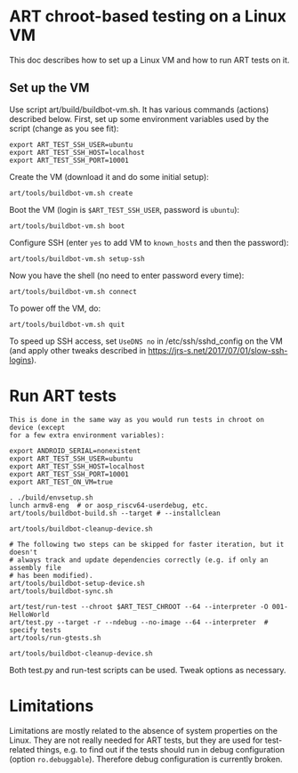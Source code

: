 # ART chroot-based testing on a Linux VM

This doc describes how to set up a Linux VM and how to run ART tests on it.

## Set up the VM

Use script art/build/buildbot-vm.sh. It has various commands (actions) described
below. First, set up some environment variables used by the script (change as
you see fit):
```
export ART_TEST_SSH_USER=ubuntu
export ART_TEST_SSH_HOST=localhost
export ART_TEST_SSH_PORT=10001
```
Create the VM (download it and do some initial setup):
```
art/tools/buildbot-vm.sh create
```
Boot the VM (login is `$ART_TEST_SSH_USER`, password is `ubuntu`):
```
art/tools/buildbot-vm.sh boot
```
Configure SSH (enter `yes` to add VM to `known_hosts` and then the password):
```
art/tools/buildbot-vm.sh setup-ssh
```
Now you have the shell (no need to enter password every time):
```
art/tools/buildbot-vm.sh connect
```
To power off the VM, do:
```
art/tools/buildbot-vm.sh quit
```
To speed up SSH access, set `UseDNS no` in /etc/ssh/sshd_config on the VM (and
apply other tweaks described in https://jrs-s.net/2017/07/01/slow-ssh-logins).

# Run ART tests
```
This is done in the same way as you would run tests in chroot on device (except
for a few extra environment variables):

export ANDROID_SERIAL=nonexistent
export ART_TEST_SSH_USER=ubuntu
export ART_TEST_SSH_HOST=localhost
export ART_TEST_SSH_PORT=10001
export ART_TEST_ON_VM=true

. ./build/envsetup.sh
lunch armv8-eng  # or aosp_riscv64-userdebug, etc.
art/tools/buildbot-build.sh --target # --installclean

art/tools/buildbot-cleanup-device.sh

# The following two steps can be skipped for faster iteration, but it doesn't
# always track and update dependencies correctly (e.g. if only an assembly file
# has been modified).
art/tools/buildbot-setup-device.sh
art/tools/buildbot-sync.sh

art/test/run-test --chroot $ART_TEST_CHROOT --64 --interpreter -O 001-HelloWorld
art/test.py --target -r --ndebug --no-image --64 --interpreter  # specify tests
art/tools/run-gtests.sh

art/tools/buildbot-cleanup-device.sh
```
Both test.py and run-test scripts can be used. Tweak options as necessary.

# Limitations

Limitations are mostly related to the absence of system properties on the Linux.
They are not really needed for ART tests, but they are used for test-related
things, e.g. to find out if the tests should run in debug configuration (option
`ro.debuggable`). Therefore debug configuration is currently broken.
